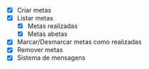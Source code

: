 - [x] Criar metas
- [x] Listar metas
     - [x] Metas realizadas
     - [x] Metas abetas
- [x] Marcar/Desmarcar metas como realizadas
- [x] Remover metas
- [x] Sistema de mensagens
